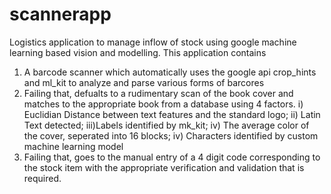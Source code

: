 # scannerapp
Logistics application to manage inflow of stock using google machine learning based vision and modelling.
This application contains
1.  A barcode scanner which automatically uses the google api crop_hints and ml_kit to analyze and parse various forms of barcores
2.  Failing that, defualts to a rudimentary scan of the book cover and matches to the appropriate book from a database using 4 factors.
    i)  Euclidian Distance between text features and the standard logo;
    ii) Latin Text detected;
    iii)Labels identified by mk_kit;
    iv) The average color of the cover, seperated into 16 blocks;
    iv) Characters identified by custom machine learning model
3.  Failing that, goes to the manual entry of a 4 digit code corresponding to the stock item with the appropriate verification and validation that is required.
  
